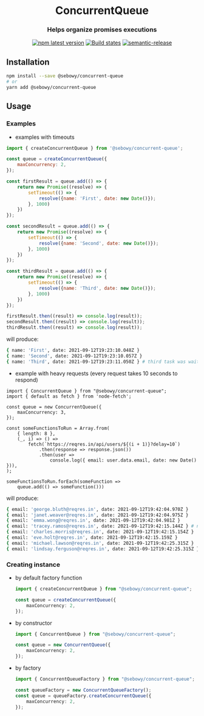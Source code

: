 <h1 align="center" style="border-bottom: none;">ConcurrentQueue</h1>
<h3 align="center">Helps organize promises executions</h3>
<p align="center">
  <a href="https://www.npmjs.com/package/@sebowy/concurrent-queue"><img alt="npm latest version" src="https://img.shields.io/npm/v/@sebowy/concurrent-queue/latest.svg"></a>
  <a href="https://github.com/sebastianowy/concurrent-queue/actions?query=workflow%3ATest+branch%3Amain"><img alt="Build states" src="https://github.com/sebastianowy/concurrent-queue/workflows/Test/badge.svg"></a>
  <a href="https://github.com/semantic-release/semantic-release"><img alt="semantic-release" src="https://img.shields.io/badge/%20%20%F0%9F%93%A6%F0%9F%9A%80-semantic--release-e10079.svg"></a>
</p>

## Installation

```bash
npm install --save @sebowy/concurrent-queue
# or
yarn add @sebowy/concurrent-queue
```

## Usage

### Examples

- examples with timeouts

```js
import { createConcurrentQueue } from '@sebowy/concurrent-queue';

const queue = createConcurrentQueue({
    maxConcurrency: 2,
});

const firstResult = queue.add(() => {
    return new Promise((resolve) => {
        setTimeout(() => {
            resolve({name: 'First', date: new Date()});
        }, 1000)
    })
});

const secondResult = queue.add(() => {
    return new Promise((resolve) => {
        setTimeout(() => {
            resolve({name: 'Second', date: new Date()});
        }, 1000)
    })
});

const thirdResult = queue.add(() => {
    return new Promise((resolve) => {
        setTimeout(() => {
            resolve({name: 'Third', date: new Date()});
        }, 1000)
    })
});

firstResult.then((result) => console.log(result));
secondResult.then((result) => console.log(result));
thirdResult.then((result) => console.log(result));
```

will produce:

```bash
{ name: 'First', date: 2021-09-12T19:23:10.048Z }
{ name: 'Second', date: 2021-09-12T19:23:10.057Z }
{ name: 'Third', date: 2021-09-12T19:23:11.050Z } # third task was waiting for first and second tasks to resolve
```

- example with heavy requests (every request takes 10 seconds to respond)

```
import { ConcurrentQueue } from "@sebowy/concurrent-queue";
import { default as fetch } from 'node-fetch';

const queue = new ConcurrentQueue({
    maxConcurrency: 3,
});

const someFunctionsToRun = Array.from(
    { length: 8 },
    (_, i) => () =>
        fetch(`https://reqres.in/api/users/${(i + 1)}?delay=10`)
            .then(response => response.json())
            .then(user =>
                console.log({ email: user.data.email, date: new Date() })),
);

someFunctionsToRun.forEach(someFunction => 
    queue.add(() => someFunction()))
```

will produce:

```bash
{ email: 'george.bluth@reqres.in', date: 2021-09-12T19:42:04.970Z }
{ email: 'janet.weaver@reqres.in', date: 2021-09-12T19:42:04.975Z }
{ email: 'emma.wong@reqres.in', date: 2021-09-12T19:42:04.981Z }
{ email: 'tracey.ramos@reqres.in', date: 2021-09-12T19:42:15.144Z } # notice 10 seconds "brake" after every 3 tasks
{ email: 'charles.morris@reqres.in', date: 2021-09-12T19:42:15.154Z }
{ email: 'eve.holt@reqres.in', date: 2021-09-12T19:42:15.159Z }
{ email: 'michael.lawson@reqres.in', date: 2021-09-12T19:42:25.315Z }
{ email: 'lindsay.ferguson@reqres.in', date: 2021-09-12T19:42:25.315Z }
```
### Creating instance

- by default factory function

    ```ts
    import { createConcurrentQueue } from "@sebowy/concurrent-queue";

    const queue = createConcurrentQueue({
        maxConcurrency: 2,
    });
    ```

- by constructor

    ```ts
    import { ConcurrentQueue } from "@sebowy/concurrent-queue";

    const queue = new ConcurrentQueue({
        maxConcurrency: 2,
    });
    ```

- by factory

    ```ts
    import { ConcurrentQueueFactory } from "@sebowy/concurrent-queue";

    const queueFactory = new ConcurrentQueueFactory();
    const queue = queueFactory.createConcurrentQueue({
        maxConcurrency: 2,
    });
    ```